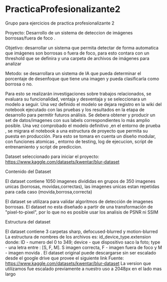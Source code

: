 # PracticaProfesionalizante2
Grupo para ejercicios de practica profesionalizante 2

Proyecto:
Desarrollo de un sistema de deteccion de imágenes borrosas/fuera de foco .

Objetivo: desarrollar un sistema que permita detectar de forma automatica que imágenes son borrosas o fuera de foco, para esto contara con un threshold que se definira y una carpeta de archivos de imágenes para analizar

Metodo: se desarrollara un sistema de IA que pueda determinar el porcentaje de desenfoque que tiene una imagen y pueda clasificarla como borrosa o no. 

Para esto se realizarán investigaciones sobre trabajos relacionados, se evaluara su funcionalidad, ventaja y desventaja y se seleccionara un modelo a seguir.
Una vez definido el modelo se dejara registro en la wiki del notebook ejecutado con las pruebas y los resultados en la etapa de desarrollo para permitir futuros análisis. 
Se debera obtener y producir un set de datos/imagenes con sus labels correspondientes lo más amplio posible.
Una vez comprobado el modelo definitivo ,en el entorno de prueba , se migrara el notebook a una estructura de proyecto que permita su puesta en producción. Para esto se tomara en cuenta un diseño modular, con funciones atomicas , entorno de testing,  log de ejecucion, script de entrenamiento y script de prediccion. 



Dataset seleccionado para iniciar el proyecto:
https://www.kaggle.com/datasets/kwentar/blur-dataset


Contenido del Dataset

El dataset contiene 1050 imagenes divididas en grupos de 350 imagenes unicas (borrosas, movidas,correctas), las imagenes unicas estan repetidas para cada caso (movida,borrosa,correcta)

El dataset se utilizara para validar algoritmos de detección de imagenes borrosas.
El dataset no esta diseñado a partir de una transformación de "pixel-to-pixel", por lo que no es posible usar los analisis de PSNR ni SSIM

Estructura del dataset

El dataset contiene 3 carpetas sharp, defocused-blurred y motion-blurred
La estructura de nombres de los archivos es: id_device_type.extension donde:
ID - numero del 0 to 349;
device - que dispositivo saco la foto;
type - una letra entre : [S, F, M]. S  imagen correcta, F - imagen fuera de foco y M - imagen movida .
El dataset original puede descargarse sin ser escalado desde el google drive que provee el siguiente link
Fuente: https://www.kaggle.com/datasets/kwentar/blur-dataset
La version que utilizamos fue escalado previamente a nuestro uso a 2048px en el lado mas largo

